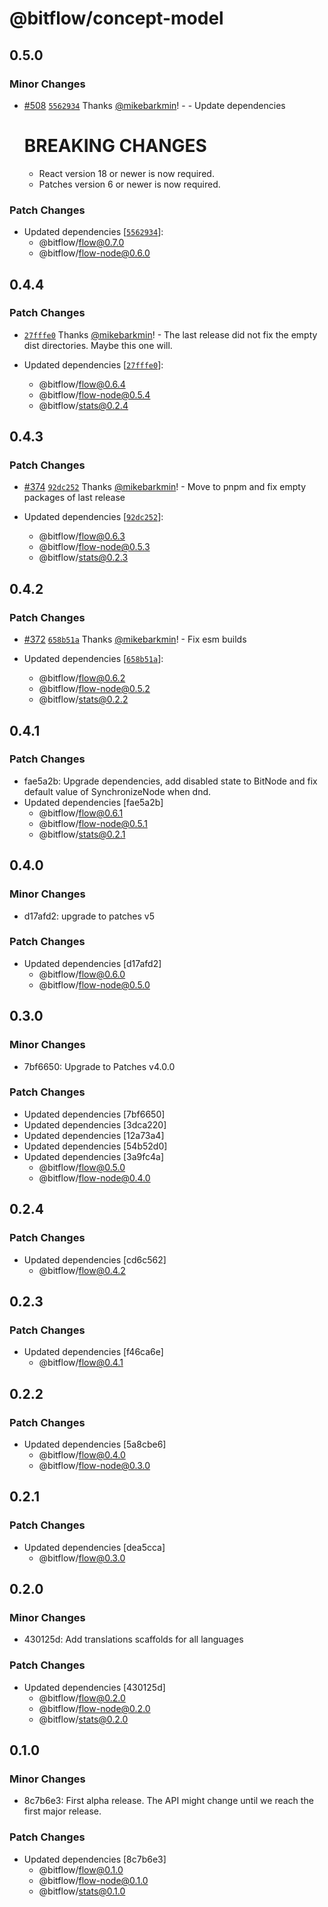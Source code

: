 # @bitflow/concept-model

## 0.5.0

### Minor Changes

- [#508](https://github.com/openpatch/bitflow/pull/508) [`5562934`](https://github.com/openpatch/bitflow/commit/556293410578338349003475ff41eb69d9f2ffdf) Thanks [@mikebarkmin](https://github.com/mikebarkmin)! - - Update dependencies

  # BREAKING CHANGES

  - React version 18 or newer is now required.
  - Patches version 6 or newer is now required.

### Patch Changes

- Updated dependencies [[`5562934`](https://github.com/openpatch/bitflow/commit/556293410578338349003475ff41eb69d9f2ffdf)]:
  - @bitflow/flow@0.7.0
  - @bitflow/flow-node@0.6.0

## 0.4.4

### Patch Changes

- [`27fffe0`](https://github.com/openpatch/bitflow/commit/27fffe0bdc244f34c09bd8ac5076d3a16c3ed934) Thanks [@mikebarkmin](https://github.com/mikebarkmin)! - The last release did not fix the empty dist directories. Maybe this one will.

- Updated dependencies [[`27fffe0`](https://github.com/openpatch/bitflow/commit/27fffe0bdc244f34c09bd8ac5076d3a16c3ed934)]:
  - @bitflow/flow@0.6.4
  - @bitflow/flow-node@0.5.4
  - @bitflow/stats@0.2.4

## 0.4.3

### Patch Changes

- [#374](https://github.com/openpatch/bitflow/pull/374) [`92dc252`](https://github.com/openpatch/bitflow/commit/92dc2521de1123768d1666b906b84cd0d0df50bc) Thanks [@mikebarkmin](https://github.com/mikebarkmin)! - Move to pnpm and fix empty packages of last release

- Updated dependencies [[`92dc252`](https://github.com/openpatch/bitflow/commit/92dc2521de1123768d1666b906b84cd0d0df50bc)]:
  - @bitflow/flow@0.6.3
  - @bitflow/flow-node@0.5.3
  - @bitflow/stats@0.2.3

## 0.4.2

### Patch Changes

- [#372](https://github.com/openpatch/bitflow/pull/372) [`658b51a`](https://github.com/openpatch/bitflow/commit/658b51a367ea74bdcf36c6766988512fa2324d78) Thanks [@mikebarkmin](https://github.com/mikebarkmin)! - Fix esm builds

- Updated dependencies [[`658b51a`](https://github.com/openpatch/bitflow/commit/658b51a367ea74bdcf36c6766988512fa2324d78)]:
  - @bitflow/flow@0.6.2
  - @bitflow/flow-node@0.5.2
  - @bitflow/stats@0.2.2

## 0.4.1

### Patch Changes

- fae5a2b: Upgrade dependencies, add disabled state to BitNode and fix default value of SynchronizeNode when dnd.
- Updated dependencies [fae5a2b]
  - @bitflow/flow@0.6.1
  - @bitflow/flow-node@0.5.1
  - @bitflow/stats@0.2.1

## 0.4.0

### Minor Changes

- d17afd2: upgrade to patches v5

### Patch Changes

- Updated dependencies [d17afd2]
  - @bitflow/flow@0.6.0
  - @bitflow/flow-node@0.5.0

## 0.3.0

### Minor Changes

- 7bf6650: Upgrade to Patches v4.0.0

### Patch Changes

- Updated dependencies [7bf6650]
- Updated dependencies [3dca220]
- Updated dependencies [12a73a4]
- Updated dependencies [54b52d0]
- Updated dependencies [3a9fc4a]
  - @bitflow/flow@0.5.0
  - @bitflow/flow-node@0.4.0

## 0.2.4

### Patch Changes

- Updated dependencies [cd6c562]
  - @bitflow/flow@0.4.2

## 0.2.3

### Patch Changes

- Updated dependencies [f46ca6e]
  - @bitflow/flow@0.4.1

## 0.2.2

### Patch Changes

- Updated dependencies [5a8cbe6]
  - @bitflow/flow@0.4.0
  - @bitflow/flow-node@0.3.0

## 0.2.1

### Patch Changes

- Updated dependencies [dea5cca]
  - @bitflow/flow@0.3.0

## 0.2.0

### Minor Changes

- 430125d: Add translations scaffolds for all languages

### Patch Changes

- Updated dependencies [430125d]
  - @bitflow/flow@0.2.0
  - @bitflow/flow-node@0.2.0
  - @bitflow/stats@0.2.0

## 0.1.0

### Minor Changes

- 8c7b6e3: First alpha release. The API might change until we reach the first major release.

### Patch Changes

- Updated dependencies [8c7b6e3]
  - @bitflow/flow@0.1.0
  - @bitflow/flow-node@0.1.0
  - @bitflow/stats@0.1.0
